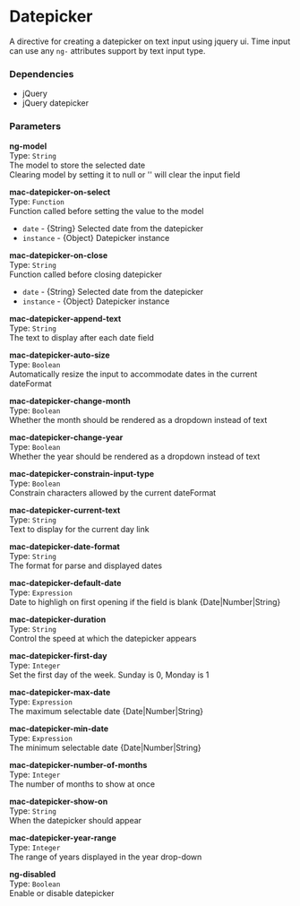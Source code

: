 
Datepicker
===
A directive for creating a datepicker on text input using jquery ui. Time input can use any `ng-` attributes support by text input type.  
  
  
### Dependencies
- jQuery  
- jQuery datepicker  
  

### Parameters
**ng-model**  
Type: `String`  
The model to store the selected date  
Clearing model by setting it to null or '' will clear the input field  
  
**mac-datepicker-on-select**  
Type: `Function`  
Function called before setting the value to the model  
  - `date` - {String} Selected date from the datepicker  
  - `instance` - {Object} Datepicker instance  
  
**mac-datepicker-on-close**  
Type: `String`  
Function called before closing datepicker  
  - `date` - {String} Selected date from the datepicker  
  - `instance` - {Object} Datepicker instance  
  
**mac-datepicker-append-text**  
Type: `String`  
The text to display after each date field  
  
**mac-datepicker-auto-size**  
Type: `Boolean`  
Automatically resize the input to accommodate dates in the current dateFormat  
  
**mac-datepicker-change-month**  
Type: `Boolean`  
Whether the month should be rendered as a dropdown instead of text  
  
**mac-datepicker-change-year**  
Type: `Boolean`  
Whether the year should be rendered as a dropdown instead of text  
  
**mac-datepicker-constrain-input-type**  
Type: `Boolean`  
Constrain characters allowed by the current dateFormat  
  
**mac-datepicker-current-text**  
Type: `String`  
Text to display for the current day link  
  
**mac-datepicker-date-format**  
Type: `String`  
The format for parse and displayed dates  
  
**mac-datepicker-default-date**  
Type: `Expression`  
Date to highligh on first opening if the field is blank {Date|Number|String}  
  
**mac-datepicker-duration**  
Type: `String`  
Control the speed at which the datepicker appears  
  
**mac-datepicker-first-day**  
Type: `Integer`  
Set the first day of the week. Sunday is 0, Monday is 1  
  
**mac-datepicker-max-date**  
Type: `Expression`  
The maximum selectable date {Date|Number|String}  
  
**mac-datepicker-min-date**  
Type: `Expression`  
The minimum selectable date {Date|Number|String}  
  
**mac-datepicker-number-of-months**  
Type: `Integer`  
The number of months to show at once  
  
**mac-datepicker-show-on**  
Type: `String`  
When the datepicker should appear  
  
**mac-datepicker-year-range**  
Type: `Integer`  
The range of years displayed in the year drop-down  
  
**ng-disabled**  
Type: `Boolean`  
Enable or disable datepicker  
  

